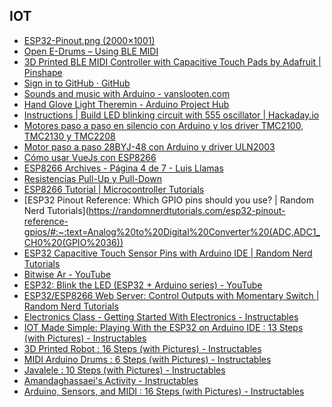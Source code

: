 
## IOT 
* [ESP32-Pinout.png (2000×1001)](https://components101.com/sites/default/files/component_pin/ESP32-Pinout.png)
* [Open E-Drums – Using BLE MIDI](https://open-e-drums.tumblr.com/post/181489710014/using-ble-midi)
* [3D Printed BLE MIDI Controller with Capacitive Touch Pads by Adafruit | Pinshape](https://pinshape.com/items/32189-3d-printed-ble-midi-controller-with-capacitive-touch-pads)
* [Sign in to GitHub · GitHub](https://github.com/login?client_id=7e0a3cd836d3e544dbd9&return_to=%2Flogin%2Foauth%2Fauthorize%3Fclient_id%3D7e0a3cd836d3e544dbd9%26redirect_uri%3Dhttps%253A%252F%252Fgist.github.com%252Fauth%252Fgithub%252Fcallback%253Freturn_to%253Dhttps%25253A%25252F%25252Fgist.github.com%25252FRyoKosaka%25252F1f488427e02054422966fb9625c9f8e5%26response_type%3Dcode%26state%3D0cc90dc9ba535770a3934800ce8ab7c02d4cb22f69f0ee5573af583470e6256d)
* [Sounds and music with Arduino - vanslooten.com](https://home.et.utwente.nl/slootenvanf/2019/04/19/sounds-and-music-with-arduino/)
* [Hand Glove Light Theremin - Arduino Project Hub](https://create.arduino.cc/projecthub/terceranexus6/hand-glove-light-theremin-5c1010?ref=tag&ref_id=theremin&offset=1)
* [Instructions | Build LED blinking circuit with 555 oscillator | Hackaday.io](https://hackaday.io/project/174252/instructions)
* [Motores paso a paso en silencio con Arduino y los driver TMC2100, TMC2130 y TMC2208](https://www.luisllamas.es/motores-paso-a-paso-en-silencio-con-arduino-y-los-driver-tmc2100-tmc2130-y-tmc2208/)
* [Motor paso a paso 28BYJ-48 con Arduino y driver ULN2003](https://www.luisllamas.es/motor-paso-paso-28byj-48-arduino-driver-uln2003/)
* [Cómo usar VueJs con ESP8266](https://www.luisllamas.es/esp8266-vuejs/)
* [ESP8266 Archives - Página 4 de 7 - Luis Llamas](https://www.luisllamas.es/tag/esp8266/page/4/)
* [Resistencias Pull-Up y Pull-Down](https://naylampmechatronics.com/blog/39_Resistencias-Pull-Up-y-Pull-Down.html)
* [ESP8266 Tutorial | Microcontroller Tutorials](https://www.teachmemicro.com/category/tutorials/esp8266-tutorial/)
* [ESP32 Pinout Reference: Which GPIO pins should you use? | Random Nerd Tutorials](https://randomnerdtutorials.com/esp32-pinout-reference-gpios/#:~:text=Analog%20to%20Digital%20Converter%20(ADC,ADC1_CH0%20(GPIO%2036))
* [ESP32 Capacitive Touch Sensor Pins with Arduino IDE | Random Nerd Tutorials](https://randomnerdtutorials.com/esp32-touch-pins-arduino-ide/)
* [Bitwise Ar - YouTube](https://www.youtube.com/c/BitwiseAr/videos)
* [ESP32: Blink the LED (ESP32 + Arduino series) - YouTube](https://www.youtube.com/watch?v=tkDJQkB9eEY&list=PLzvRQMJ9HDiQ3OIuBWCEW6yE0S0LUWhGU&index=4)
* [ESP32/ESP8266 Web Server: Control Outputs with Momentary Switch | Random Nerd Tutorials](https://randomnerdtutorials.com/esp32-esp8266-web-server-outputs-momentary-switch/)
* [Electronics Class - Getting Started With Electronics - Instructables](https://www.instructables.com/lesson/Getting-Started-With-Electronics/)
* [IOT Made Simple: Playing With the ESP32 on Arduino IDE : 13 Steps (with Pictures) - Instructables](https://www.instructables.com/IOT-Made-Simple-Playing-With-the-ESP32-on-Arduino-/)
* [3D Printed Robot : 16 Steps (with Pictures) - Instructables](https://www.instructables.com/3D-Printed-Robot/)
* [MIDI Arduino Drums : 6 Steps (with Pictures) - Instructables](https://www.instructables.com/MIDI-Arduino-Drums/)
* [Javalele : 10 Steps (with Pictures) - Instructables](https://www.instructables.com/Javalele/)
* [Amandaghassaei's Activity - Instructables](https://www.instructables.com/member/amandaghassaei/)
* [Arduino, Sensors, and MIDI : 16 Steps (with Pictures) - Instructables](https://www.instructables.com/Arduino-Sensors-and-MIDI/)
<!--stackedit_data:
eyJoaXN0b3J5IjpbMTU0MDI5MTM0N119
-->